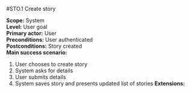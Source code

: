 #STO.1 Create story

**Scope:** System  
**Level:** User goal  
**Primary actor:** User  
**Preconditions:** User authenticated  
**Postconditions:** Story created  
**Main success scenario:**  
1. User chooses to create story
2. System asks for details
3. User submits details
4. System saves story and presents updated list of stories
**Extensions:**

